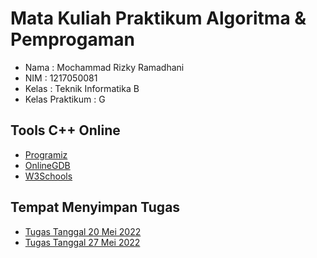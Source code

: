 # Mata Kuliah Praktikum Algoritma & Pemprogaman
- Nama            : Mochammad Rizky Ramadhani
- NIM             : 1217050081
- Kelas           : Teknik Informatika B
- Kelas Praktikum : G

## Tools C++ Online
- [Programiz](https://www.programiz.com/cpp-programming/online-compiler/)
- [OnlineGDB](https://www.onlinegdb.com/online_c++_compiler)
- [W3Schools](https://www.w3schools.com/cpp/trycpp.asp?filename=demo_compiler)

## Tempat Menyimpan Tugas

- [Tugas Tanggal 20 Mei 2022](https://github.com/Mokyra18/Praktikum-Algoritma-Pemprogaman/blob/main/Tugas%20Tanggal%2020%20Mei%202022/LOOPING.md)
- [Tugas Tanggal 27 Mei 2022](https://github.com/Mokyra18/Praktikum-Algoritma-Pemprogaman/tree/main/Tugas-Tanggal-27-Mei-2022/Matriks)
